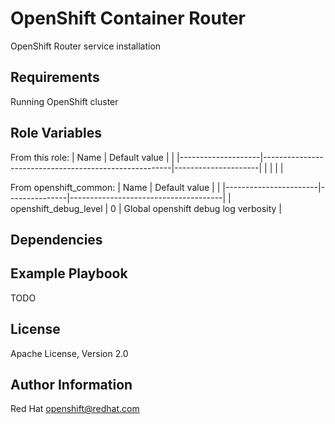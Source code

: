 OpenShift Container Router
==========================

OpenShift Router service installation

Requirements
------------

Running OpenShift cluster

Role Variables
--------------

From this role:
| Name               | Default value                                         |                     |
|--------------------|-------------------------------------------------------|---------------------|
|                    |                                                       |                     |

From openshift_common:
| Name                  | Default value |                                      |
|-----------------------|---------------|--------------------------------------|
| openshift_debug_level | 0             | Global openshift debug log verbosity |

Dependencies
------------

Example Playbook
----------------

TODO

License
-------

Apache License, Version 2.0

Author Information
------------------

Red Hat openshift@redhat.com

